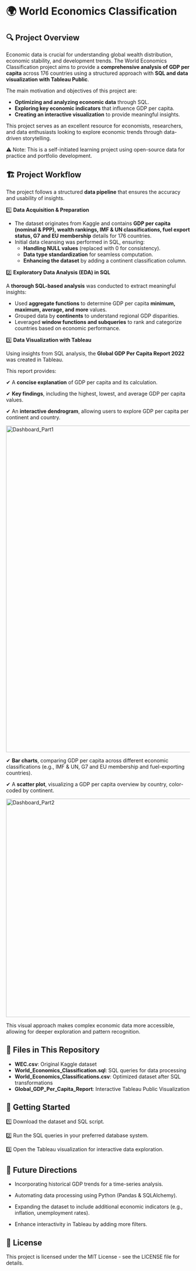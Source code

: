 # 🌍 World Economics Classification


## 🔍 Project Overview

Economic data is crucial for understanding global wealth distribution, economic stability, and development trends. The World Economics Classification project aims to provide a **comprehensive analysis of GDP per capita** across 176 countries using a structured approach with **SQL and data visualization with Tableau Public**.

The main motivation and objectives of this project are:

- **Optimizing and analyzing economic data** through SQL.
- **Exploring key economic indicators** that influence GDP per capita.
- **Creating an interactive visualization** to provide meaningful insights.

This project serves as an excellent resource for economists, researchers, and data enthusiasts looking to explore economic trends through data-driven storytelling.

⚠️ Note: This is a self-initiated learning project using open-source data for practice and portfolio development.

## 🏗️ Project Workflow

The project follows a structured **data pipeline** that ensures the accuracy and usability of insights.

1️⃣ **Data Acquisition & Preparation**

- The dataset originates from Kaggle and contains **GDP per capita (nominal & PPP), wealth rankings, IMF & UN classifications, fuel export status, G7 and EU membership** details for 176 countries.
- Initial data cleansing was performed in SQL, ensuring:
     - **Handling NULL values** (replaced with 0 for consistency).
     - **Data type standardization** for seamless computation.
     - **Enhancing the dataset** by adding a continent classification column.

2️⃣ **Exploratory Data Analysis (EDA) in SQL**

A **thorough SQL-based analysis** was conducted to extract meaningful insights:

- Used **aggregate functions** to determine GDP per capita **minimum, maximum, average, and more** values.
- Grouped data by **continents** to understand regional GDP disparities.
- Leveraged **window functions and subqueries** to rank and categorize countries based on economic performance.

3️⃣ **Data Visualization with Tableau**

Using insights from SQL analysis, the **Global GDP Per Capita Report 2022** was created in Tableau.

This report provides:

✔ A **concise explanation** of GDP per capita and its calculation.

✔ **Key findings**, including the highest, lowest, and average GDP per capita values.

✔ An **interactive dendrogram**, allowing users to explore GDP per capita per continent and country.

<img width="894" alt="Dashboard_Part1" src="https://github.com/user-attachments/assets/b39adb50-c1a5-42b0-a536-52304896329f" />

✔ **Bar charts**, comparing GDP per capita across different economic classifications (e.g., IMF & UN, G7 and EU membership and fuel-exporting countries).

✔ A **scatter plot**, visualizing a GDP per capita overview by country, color-coded by continent.

<img width="598" alt="Dashboard_Part2" src="https://github.com/user-attachments/assets/1ec0f68b-7427-4f95-a15e-b30a280b4ea7" />

This visual approach makes complex economic data more accessible, allowing for deeper exploration and pattern recognition.

## 📂 Files in This Repository

- **WEC.csv**: Original Kaggle dataset
- **World_Economics_Classification.sql**: SQL queries for data processing
- **World_Economics_Classifications.csv**: Optimized dataset after SQL transformations
- **Global_GDP_Per_Capita_Report**: Interactive Tableau Public Visualization

## 🚀 Getting Started

1️⃣ Download the dataset and SQL script.

2️⃣ Run the SQL queries in your preferred database system.

3️⃣ Open the Tableau visualization for interactive data exploration.

## 📢 Future Directions

- Incorporating historical GDP trends for a time-series analysis.

- Automating data processing using Python (Pandas & SQLAlchemy).

- Expanding the dataset to include additional economic indicators (e.g., inflation, unemployment rates).

- Enhance interactivity in Tableau by adding more filters.

## 📖 License

This project is licensed under the MIT License - see the LICENSE file for details.
